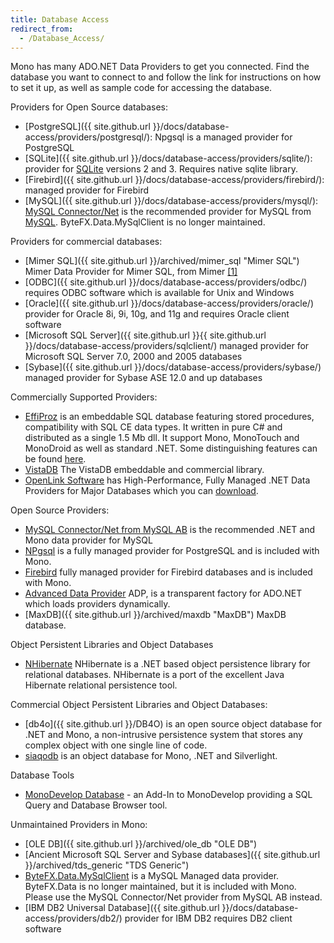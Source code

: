 ```yaml
---
title: Database Access
redirect_from:
  - /Database_Access/
---
```


Mono has many ADO.NET Data Providers to get you connected. Find the database you want to connect to and follow the link for instructions on how to set it up, as well as sample code for accessing the database.

Providers for Open Source databases:

-   [PostgreSQL]({{ site.github.url }}/docs/database-access/providers/postgresql/): Npgsql is a managed provider for PostgreSQL
-   [SQLite]({{ site.github.url }}/docs/database-access/providers/sqlite/): provider for [SQLite](http://www.sqlite.org) versions 2 and 3. Requires native sqlite library.
-   [Firebird]({{ site.github.url }}/docs/database-access/providers/firebird/): managed provider for Firebird
-   [MySQL]({{ site.github.url }}/docs/database-access/providers/mysql/): [MySQL Connector/Net](http://dev.mysql.com/downloads/connector/net/) is the recommended provider for MySQL from [MySQL](http://www.mysql.com/). ByteFX.Data.MySqlClient is no longer maintained.

Providers for commercial databases:

-   [Mimer SQL]({{ site.github.url }}/archived/mimer_sql "Mimer SQL") Mimer Data Provider for Mimer SQL, from Mimer [[1]](http://developer.mimer.com/platforms/productinfo_39.htm)
-   [ODBC]({{ site.github.url }}/docs/database-access/providers/odbc/) requires ODBC software which is available for Unix and Windows
-   [Oracle]({{ site.github.url }}/docs/database-access/providers/oracle/) provider for Oracle 8i, 9i, 10g, and 11g and requires Oracle client software
-   [Microsoft SQL Server]({{ site.github.url }}{{ site.github.url }}/docs/database-access/providers/sqlclient/) managed provider for Microsoft SQL Server 7.0, 2000 and 2005 databases
-   [Sybase]({{ site.github.url }}/docs/database-access/providers/sybase/) managed provider for Sybase ASE 12.0 and up databases

Commercially Supported Providers:

-   [EffiProz](http://www.EffiProz.com) is an embeddable SQL database featuring stored procedures, compatibility with SQL CE data types. It written in pure C\# and distributed as a single 1.5 Mb dll. It support Mono, MonoTouch and MonoDroid as well as standard .NET. Some distinguishing features can be found [here](http://blog.effiproz.com/2011/04/effiproz-vs-sqlite-file-database.html).
-   [VistaDB](http://www.vistadb.com) The VistaDB embeddable and commercial library.
-   [OpenLink Software](http://www.openlinksw.com/) has High-Performance, Fully Managed .NET Data Providers for Major Databases which you can [download](http://oplweb.openlinksw.com:8080/download/).

Open Source Providers:

-   [MySQL Connector/Net from MySQL AB](http://dev.mysql.com/downloads/connector/net/) is the recommended .NET and Mono data provider for MySQL
-   [NPgsql](http://npgsql.projects.postgresql.org/) is a fully managed provider for PostgreSQL and is included with Mono.
-   [Firebird](http://sourceforge.net/projects/firebird/) fully managed provider for Firebird databases and is included with Mono.
-   [Advanced Data Provider](http://advanced-ado.sourceforge.net/) ADP, is a transparent factory for ADO.NET which loads providers dynamically.
-   [MaxDB]({{ site.github.url }}/archived/maxdb "MaxDB") MaxDB database.

Object Persistent Libraries and Object Databases

-   [NHibernate](http://wiki.nhibernate.org/display/NH/Home) NHibernate is a .NET based object persistence library for relational databases. NHibernate is a port of the excellent Java Hibernate relational persistence tool.

Commercial Object Persistent Libraries and Object Databases:

-   [db4o]({{ site.github.url }}/DB4O) is an open source object database for .NET and Mono, a non-intrusive persistence system that stores any complex object with one single line of code.
-   [siaqodb](http://siaqodb.com) is an object database for Mono, .NET and Silverlight.

Database Tools

-   [MonoDevelop Database](http://www.monodevelop.com/) - an Add-In to MonoDevelop providing a SQL Query and Database Browser tool.

Unmaintained Providers in Mono:

-   [OLE DB]({{ site.github.url }}/archived/ole_db "OLE DB")
-   [Ancient Microsoft SQL Server and Sybase databases]({{ site.github.url }}/archived/tds_generic "TDS Generic")
-   [ByteFX.Data.MySqlClient](http://sourceforge.net/projects/mysqlnet/) is a MySQL Managed data provider. ByteFX.Data is no longer maintained, but it is included with Mono. Please use the MySQL Connector/Net provider from MySQL AB instead.
-   [IBM DB2 Universal Database]({{ site.github.url }}/docs/database-access/providers/db2/) provider for IBM DB2 requires DB2 client software


